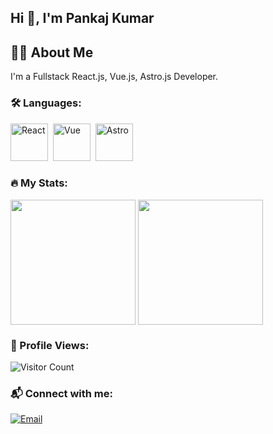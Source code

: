 ## Hi :wave:, I'm Pankaj Kumar

## :man_technologist: About Me
I'm a Fullstack React.js, Vue.js, Astro.js Developer. 

### :hammer_and_wrench: Languages:
<div>
  <img src="https://cdn.jsdelivr.net/gh/devicons/devicon@latest/icons/react/react-original.svg" title="React" alt="React" width="60" height="60"/>&nbsp;
  <img src="https://cdn.jsdelivr.net/gh/devicons/devicon@latest/icons/vuejs/vuejs-original.svg" title="Vue" alt="Vue" width="60" height="60"/>&nbsp;
  <img src="https://cdn.jsdelivr.net/gh/devicons/devicon@latest/icons/astro/astro-original.svg" title="Astro" alt="Astro" width="60" height="60"/>&nbsp;
</div>

### :fire: My Stats:
<div>
  <img height=200 align="center" src="https://github-readme-stats.vercel.app/api?username=pedropankaj" />
  <img height=200 align="center" src="https://github-readme-stats.vercel.app/api/top-langs?username=pedropankaj&layout=compact&langs_count=8&card_width=300" />
</div>

### :bust_in_silhouette: Profile Views:
![Visitor Count](https://komarev.com/ghpvc/?username=pedropankaj&color=blue)

### :mailbox_with_mail: Connect with me:
[![Email](https://img.shields.io/badge/Email-%23D14836.svg?&style=for-the-badge&logo=gmail)](mailto:mail.guptaz@gmail.com)
